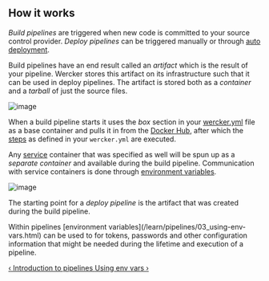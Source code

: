 ## How it works

*Build pipelines* are triggered when new code is committed to your source
control provider. *Deploy pipelines* can be triggered manually or through
[auto deployment](/docs/deploy/auto-deploy.html).

Build pipelines have an end result called an *artifact* which is the
result of your pipeline. Wercker stores this artifact on its
infrastructure such that it can be used in deploy pipelines. The
artifact is stored both as a *container* and a *tarball* of just the source
files.

![image](/images/pipeline-build.png)

When a build pipeline starts it uses the *box* section in your
[wercker.yml](/learn/wercker-yml/01_introduction.html) file as a base container and pulls it in from the
[Docker Hub](/learn/containers/02_docker-hub.html), after which the
[steps](/learn/steps/01_introduction.html) as defined in your `wercker.yml` are executed.

Any [service](/learn/wercker-yml/02_sections.html#services)
container that was specified as well will be spun up as a *separate
container* and available during the build pipeline. Communication with
service containers is done through [environment variables](/learn/containers/03_using-containers.html).

![image](/images/pipeline-service.png)

The starting point for a *deploy pipeline* is the artifact that was
created during the build pipeline.

Within pipelines [environment variables](/learn/pipelines/03_using-env-
vars.html) can be used to for tokens, passwords and other configuration
information that might be needed during the lifetime and execution of a
pipeline.

[&lsaquo; Introduction to pipelines ](/learn/pipelines/01_introduction.html "nav previous pipelines")
[Using env vars &rsaquo;](/learn/pipelines/03_using-env-vars.html "nav next pipelines")
